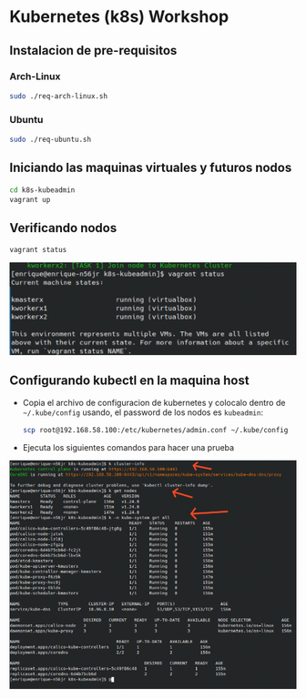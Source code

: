 # Kubernetes (k8s) Workshop

## Instalacion de pre-requisitos

### Arch-Linux

```bash
sudo ./req-arch-linux.sh
```

### Ubuntu

```bash
sudo ./req-ubuntu.sh
```

## Iniciando las maquinas virtuales y futuros nodos

```bash
cd k8s-kubeadmin
vagrant up
```

## Verificando nodos

```bash
vagrant status
```

![ Vagrant status ](/images/vagrant-status.png)

## Configurando kubectl en la maquina host

- Copia el archivo de configuracion de kubernetes y colocalo dentro de `~/.kube/config` usando, el password de los nodos es `kubeadmin`:
  ```bash
  scp root@192.168.58.100:/etc/kubernetes/admin.conf ~/.kube/config
  ```
- Ejecuta los siguientes comandos para hacer una prueba

![ kubectl commands ](/images/kubectl-commands.png)
